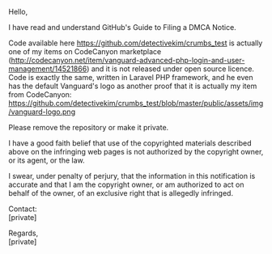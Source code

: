 Hello,

I have read and understand GitHub's Guide to Filing a DMCA Notice.

Code available here https://github.com/detectivekim/crumbs_test is actually
one of my items on CodeCanyon marketplace (http://codecanyon.net/item/vanguard-advanced-php-login-and-user-management/14521866)
and it is not released under open source licence.
Code is exactly the same, written in Laravel PHP framework, and he even has
the default Vanguard's logo as another proof that it is actually my item
from CodeCanyon:
https://github.com/detectivekim/crumbs_test/blob/master/public/assets/img/vanguard-logo.png

Please remove the repository or make it private.

I have a good faith belief that use of the copyrighted materials described
above on the infringing web pages is not authorized by the copyright owner,
or its agent, or the law.

I swear, under penalty of perjury, that the information in this
notification is accurate and that I am the copyright owner, or am
authorized to act on behalf of the owner, of an exclusive right that is
allegedly infringed.

Contact:  
[private]

Regards,  
[private]
